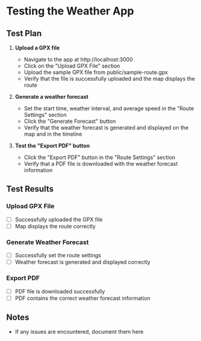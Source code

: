# Testing the Weather App

## Test Plan

1. **Upload a GPX file**
   - Navigate to the app at http://localhost:3000
   - Click on the "Upload GPX File" section
   - Upload the sample GPX file from public/sample-route.gpx
   - Verify that the file is successfully uploaded and the map displays the route

2. **Generate a weather forecast**
   - Set the start time, weather interval, and average speed in the "Route Settings" section
   - Click the "Generate Forecast" button
   - Verify that the weather forecast is generated and displayed on the map and in the timeline

3. **Test the "Export PDF" button**
   - Click the "Export PDF" button in the "Route Settings" section
   - Verify that a PDF file is downloaded with the weather forecast information

## Test Results

### Upload GPX File
- [ ] Successfully uploaded the GPX file
- [ ] Map displays the route correctly

### Generate Weather Forecast
- [ ] Successfully set the route settings
- [ ] Weather forecast is generated and displayed correctly

### Export PDF
- [ ] PDF file is downloaded successfully
- [ ] PDF contains the correct weather forecast information

## Notes
- If any issues are encountered, document them here

